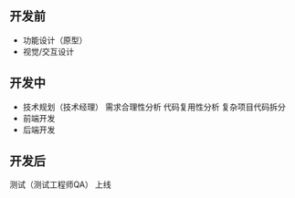 ## 开发前
- 功能设计（原型）
- 视觉/交互设计

## 开发中
- 技术规划（技术经理）
需求合理性分析
代码复用性分析
复杂项目代码拆分
- 前端开发
- 后端开发

## 开发后
测试（测试工程师QA）
上线